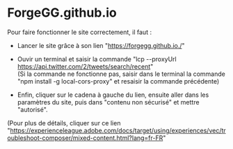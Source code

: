 # ForgeGG.github.io

Pour faire fonctionner le site correctement, il faut :

  - Lancer le site grâce à son lien "https://forgegg.github.io./"
  
  - Ouvir un terminal et saisir la commande "lcp --proxyUrl https://api.twitter.com/2/tweets/search/recent"  
  (Si la commande ne fonctionne pas, saisir dans le terminal la commande "npm install -g local-cors-proxy" et resaisir la commande précédente)
  
  - Enfin, cliquer sur le cadena à gauche du lien, ensuite aller dans les paramètres du site, puis dans "contenu non sécurisé" et mettre "autorisé".
 
  (Pour plus de détails, cliquer sur ce lien "https://experienceleague.adobe.com/docs/target/using/experiences/vec/troubleshoot-composer/mixed-content.html?lang=fr-FR"
